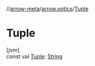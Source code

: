 //[arrow-meta](../../index.md)/[arrow.optics](index.md)/[Tuple](-tuple.md)

# Tuple

[jvm]\
const val [Tuple](-tuple.md): [String](https://kotlinlang.org/api/latest/jvm/stdlib/kotlin/-string/index.html)
